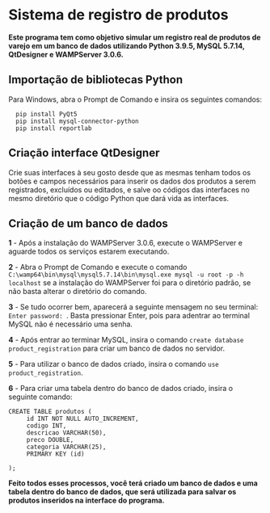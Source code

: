 # Sistema de registro de produtos
<b>Este programa tem como objetivo simular um registro real de produtos de varejo em um banco de dados utilizando Python 3.9.5, MySQL 5.7.14, QtDesigner e WAMPServer 3.0.6.</b>

## Importação de bibliotecas Python
Para Windows, abra o Prompt de Comando e insira os seguintes comandos:
```
  pip install PyQt5
  pip install mysql-connector-python
  pip install reportlab
```

## Criação interface QtDesigner
Crie suas interfaces à seu gosto desde que as mesmas tenham todos os botões e campos necessários para inserir os dados dos produtos a serem registrados, excluídos ou editados, e salve oo códigos das interfaces no mesmo diretório que o código Python que dará vida as interfaces.

## Criação de um banco de dados
<b>1</b> - Após a instalação do WAMPServer 3.0.6, execute o WAMPServer e aguarde todos os serviços estarem executando.</br>

<b>2</b> - Abra o Prompt de Comando e execute o comando ```C:\wamp64\bin\mysql\mysql5.7.14\bin\mysql.exe mysql -u root -p -h localhost``` se a instalação do WAMPServer foi para o diretório padrão, se não basta alterar o diretório do comando.</br>

<b>3</b> - Se tudo ocorrer bem, aparecerá a seguinte mensagem no seu terminal: ```Enter password: ```. Basta pressionar Enter, pois para adentrar ao terminal MySQL não é necessário uma senha.</br>

<b>4</b> - Após entrar ao terminar MySQL, insira o comando ```create database product_registration``` para criar um banco de dados no servidor.</br>

<b>5</b> - Para utilizar o banco de dados criado, insira o comando ```use product_registration```.</br>

<b>6</b> - Para criar uma tabela dentro do banco de dados criado, insira o seguinte comando:
```
CREATE TABLE produtos (
     id INT NOT NULL AUTO_INCREMENT,
     codigo INT,
     descricao VARCHAR(50),
     preco DOUBLE,
     categoria VARCHAR(25),
     PRIMARY KEY (id)

);
```
<b>Feito todos esses processos, você terá criado um banco de dados e uma tabela dentro do banco de dados, que será utilizada para salvar os produtos inseridos na interface do programa.</b>
